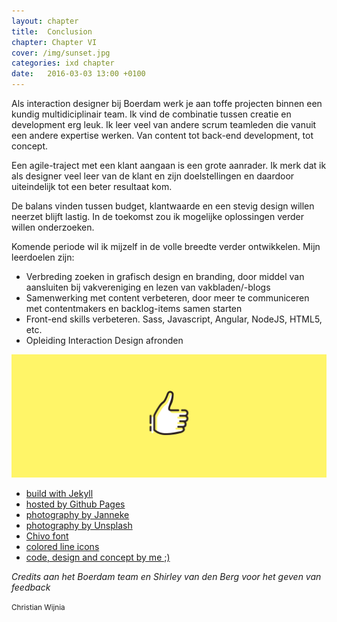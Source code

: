 ```yaml
---
layout: chapter
title:  Conclusion
chapter: Chapter VI
cover: /img/sunset.jpg
categories: ixd chapter
date:   2016-03-03 13:00 +0100
---
```


Als interaction designer bij Boerdam werk je aan toffe projecten binnen een kundig multidiciplinair team. Ik vind de combinatie tussen creatie en development erg leuk. Ik leer veel van andere scrum teamleden die vanuit een andere expertise werken. Van content tot back-end development, tot concept.

Een agile-traject met een klant aangaan is een grote aanrader. Ik merk dat ik als designer veel leer van de klant en zijn doelstellingen en daardoor uiteindelijk tot een beter resultaat kom. 

De balans vinden tussen budget, klantwaarde en een stevig design willen neerzet blijft lastig. In de toekomst zou ik mogelijke oplossingen verder willen onderzoeken. 

Komende periode wil ik mijzelf in de volle breedte verder ontwikkelen. Mijn leerdoelen zijn:

- Verbreding zoeken in grafisch design en branding, door middel van aansluiten bij vakvereniging en lezen van vakbladen/-blogs
- Samenwerking met content verbeteren, door meer te communiceren met contentmakers en backlog-items samen starten
- Front-end skills verbeteren. Sass, Javascript, Angular, NodeJS, HTML5, etc.
- Opleiding Interaction Design afronden

<img src="/img/banner-thumbs-up.svg" alt="Credits">
 
<ul class="links">
  <li><a href="https://jekyllrb.com/">build with Jekyll</a></li>
  <li><a href="https://github.io">hosted by Github Pages</a></li>
  <li><a href="http://boerdam.nl/mensen/janneke/">photography by Janneke</a></li>
  <li><a href="https://unsplash.com/">photography by Unsplash</a></li>
  <li><a href="http://www.omnibus-type.com/fonts/chivo.php">Chivo font</a></li>
  <li><a href="http://tympanus.net/codrops/2015/12/23/freebie-colored-line-icons-svg-ai-png/">colored line icons</a></li>
  <li><a href="https://github.com/ChrisTheButcher/ChrisTheButcher.github.io">code, design and concept by me ;)</a></li>
</ul>

_Credits aan het Boerdam team en Shirley van den Berg voor het geven van feedback_

<small class="foot-note">Christian Wijnia</small>